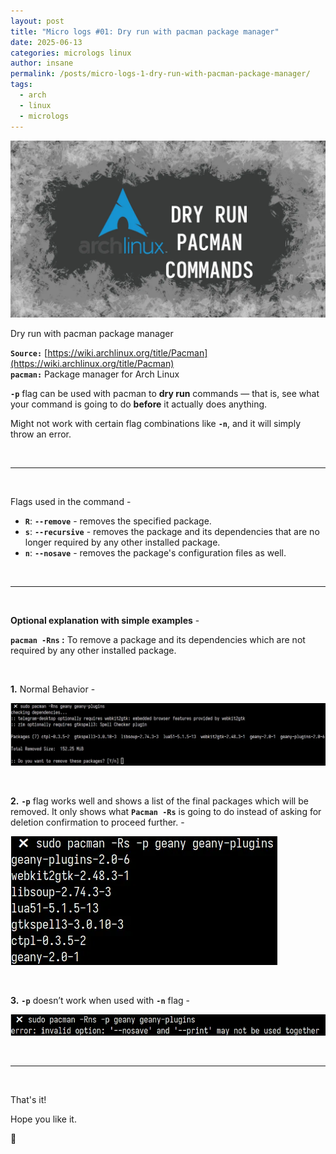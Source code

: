 ```yaml
---
layout: post
title: "Micro logs #01: Dry run with pacman package manager"
date: 2025-06-13
categories: micrologs linux
author: insane
permalink: /posts/micro-logs-1-dry-run-with-pacman-package-manager/
tags:
  - arch
  - linux
  - micrologs
---
```


![Thumbnail for the post](/assets/micrologs/micrologs-01-dry-run-with-pacman-package-manager/thumbnail-02.webp)

Dry run with pacman package manager

**`Source:`** [https://wiki.archlinux.org/title/Pacman](https://wiki.archlinux.org/title/Pacman)  
**`pacman:`** Package manager for Arch Linux

**`-p`** flag can be used with pacman to **dry run** commands — that is, see what your command is going to do **before** it actually does anything.

Might not work with certain flag combinations like **``-n``**, and it will simply throw an error. 

<br>

---

<br>

Flags used in the command -
- **`R`**: **`--remove`** - removes the specified package.
- **`s`**: **`--recursive`** - removes the package and its dependencies that are no longer required by any other installed package.
- **`n`**: **`--nosave`** - removes the package's configuration files as well.
<br>

---

<br>

**Optional explanation with simple examples** -

**``pacman -Rns`` :** To remove a package and its dependencies which are not required by any other installed package. 

<br>

 **1.** Normal Behavior -
  
   ![pacman -Rs command usage](/assets/micrologs/micrologs-01-dry-run-with-pacman-package-manager/pacman-rns-command.webp)

<br>

**2.** **`-p`** flag works well and shows a list of the final packages which will be removed. It only shows what **`Pacman -Rs`** is going to do instead of asking for deletion confirmation to proceed further. -

   ![pacman -p command usage along with -Rs flags, and everything works well](/assets/micrologs/micrologs-01-dry-run-with-pacman-package-manager/pacman-rs-p-command.webp)

<br>

**3.** **`-p`** doesn’t work when used with **`-n`** flag -

   ![pacman -p command usage along with -n flag which returns an error](/assets/micrologs/micrologs-01-dry-run-with-pacman-package-manager/pacman-rns-p-command.webp)

<br>

---

<br>

That's it!

Hope you like it.

🦖